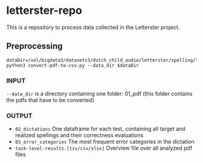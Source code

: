 # letterster-repo
This is a repository to process data collected in the Letterster project.

## Preprocessing

    dataDir=/vol/bigdata3/datasets3/dutch_child_audio/letterster/spelling/letterster_dictations
    python3 convert-pdf-to-csv.py --data_dir $dataDir

### INPUT
`--data_dir` is a directory containing one folder: 01_pdf (this folder contains the pdfs that have to be converted)

### OUTPUT
- `02_dictations` One dataframe for each test, containing all target and realized spellings and their correctness evaluations
- `03_error_categories` The most frequent error categories in the dictation
- `task-level-results.[tsv/csv/xlsx]` Overview file over all analyzed pdf files